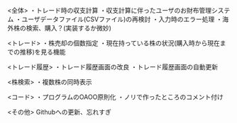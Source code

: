 <全体>
・トレード時の収支計算
・収支計算に伴ったユーザのお財布管理システム
・ユーザデータファイル(CSVファイル)の再検討
・入力時のエラー処理
・海外株の検索、購入？(実装するか微妙)

<トレード>
・株売却の個数指定
・現在持っている株の状況(購入時から現在までの推移)を見る機能

<トレード履歴>
・トレード履歴画面の改良
・トレード履歴画面の自動更新

<株検索>
・複数株の同時表示

<コード>
・プログラムのOAOO原則化
・ノリで作ったところのコメント付け

<その他>
Githubへの更新、忘れすぎ
